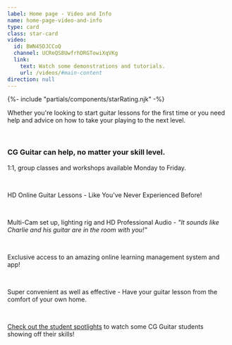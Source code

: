 ```yaml
---
label: Home page - Video and Info
name: home-page-video-and-info
type: card
class: star-card
video:
  id: BWN45DJCCoQ
  channel: UCReQS8UwfrhDRGTowiXqVKg
  link:
    text: Watch some demonstrations and tutorials.
    url: /videos/#main-content
direction: null
---
```

{%- include "partials/components/starRating.njk" -%}

<div>

Whether you're looking to start guitar lessons for the first time or you need help and advice on how to take your playing to the next level.

<br/>

### CG Guitar can help, no matter your skill level.

1:1, group classes and workshops available Monday to Friday.

<br/>

HD Online Guitar Lessons - Like You've Never Experienced Before!

<br/>

Multi-Cam set up, lighting rig and HD Professional Audio - *"It sounds like Charlie and his guitar are in the room with you!"*

<br/>

Exclusive access to an amazing online learning management system and app!

<br/>

Super convenient as well as effective - Have your guitar lesson from the comfort of your own home.

<br/>

[Check out the student spotlights](/videos/#student-spotlight-performance-night-2019) to watch some CG Guitar students showing off their skills!


</div>
